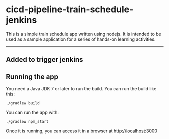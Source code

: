 # cicd-pipeline-train-schedule-jenkins

This is a simple train schedule app written using nodejs. It is intended to be used as a sample application for a series of hands-on learning activities. 

----
Added to trigger jenkins
----

## Running the app

You need a Java JDK 7 or later to run the build. You can run the build like this:

    ./gradlew build

You can run the app with:

    ./gradlew npm_start

Once it is running, you can access it in a browser at [http://localhost:3000](http://localhost:3000)
